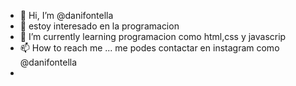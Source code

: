 - 👋 Hi, I’m @danifontella
- 👀 estoy interesado en la programacion
- 🌱 I’m currently learning  programacion como html,css y javascrip
- 📫 How to reach me ... me podes contactar en instagram como @danifontella
- 
<!---
danifontella/danifontella is a ✨ special ✨ repository because its `README.md` (this file) appears on your GitHub profile.
You can click the Preview link to take a look at your changes.
--->
